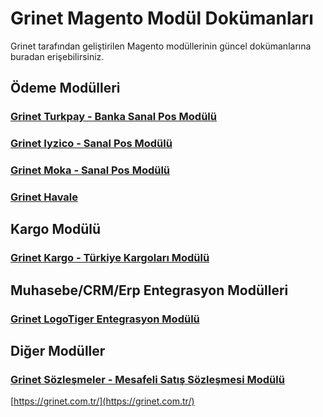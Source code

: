 # Grinet Magento Modül Dokümanları
Grinet tarafından geliştirilen Magento modüllerinin güncel dokümanlarına buradan erişebilirsiniz.

## Ödeme Modülleri
### [Grinet Turkpay - Banka Sanal Pos Modülü](https://grinet.github.io/grinet_turkpay.md)
### [Grinet Iyzico - Sanal Pos Modülü](https://grinet.github.io/grinet_iyzico.md)
### [Grinet Moka - Sanal Pos Modülü](https://grinet.github.io/grinet_moka.md)
### [Grinet Havale](https://grinet.github.io/grinet_havale.md)

## Kargo Modülü
### [Grinet Kargo - Türkiye Kargoları Modülü](https://grinet.github.io/grinet_kargo.md)

## Muhasebe/CRM/Erp Entegrasyon Modülleri
### [Grinet LogoTiger Entegrasyon Modülü](https://grinet.github.io/grinet_logo_tiger.md)

## Diğer Modüller
### [Grinet Sözleşmeler - Mesafeli Satış Sözleşmesi Modülü](https://grinet.github.io/grinet_agreements.md)

[https://grinet.com.tr/](https://grinet.com.tr/)